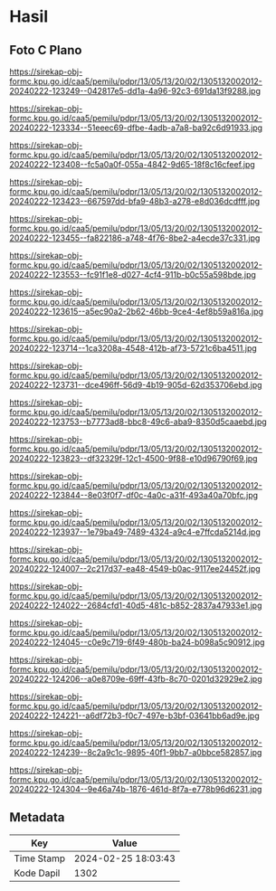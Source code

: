 # Hasil

## Foto C Plano

https://sirekap-obj-formc.kpu.go.id/caa5/pemilu/pdpr/13/05/13/20/02/1305132002012-20240222-123249--042817e5-dd1a-4a96-92c3-691da13f9288.jpg

https://sirekap-obj-formc.kpu.go.id/caa5/pemilu/pdpr/13/05/13/20/02/1305132002012-20240222-123334--51eeec69-dfbe-4adb-a7a8-ba92c6d91933.jpg

https://sirekap-obj-formc.kpu.go.id/caa5/pemilu/pdpr/13/05/13/20/02/1305132002012-20240222-123408--fc5a0a0f-055a-4842-9d65-18f8c16cfeef.jpg

https://sirekap-obj-formc.kpu.go.id/caa5/pemilu/pdpr/13/05/13/20/02/1305132002012-20240222-123423--667597dd-bfa9-48b3-a278-e8d036dcdfff.jpg

https://sirekap-obj-formc.kpu.go.id/caa5/pemilu/pdpr/13/05/13/20/02/1305132002012-20240222-123455--fa822186-a748-4f76-8be2-a4ecde37c331.jpg

https://sirekap-obj-formc.kpu.go.id/caa5/pemilu/pdpr/13/05/13/20/02/1305132002012-20240222-123553--fc91f1e8-d027-4cf4-911b-b0c55a598bde.jpg

https://sirekap-obj-formc.kpu.go.id/caa5/pemilu/pdpr/13/05/13/20/02/1305132002012-20240222-123615--a5ec90a2-2b62-46bb-9ce4-4ef8b59a816a.jpg

https://sirekap-obj-formc.kpu.go.id/caa5/pemilu/pdpr/13/05/13/20/02/1305132002012-20240222-123714--1ca3208a-4548-412b-af73-5721c6ba4511.jpg

https://sirekap-obj-formc.kpu.go.id/caa5/pemilu/pdpr/13/05/13/20/02/1305132002012-20240222-123731--dce496ff-56d9-4b19-905d-62d353706ebd.jpg

https://sirekap-obj-formc.kpu.go.id/caa5/pemilu/pdpr/13/05/13/20/02/1305132002012-20240222-123753--b7773ad8-bbc8-49c6-aba9-8350d5caaebd.jpg

https://sirekap-obj-formc.kpu.go.id/caa5/pemilu/pdpr/13/05/13/20/02/1305132002012-20240222-123823--df32329f-12c1-4500-9f88-e10d96790f69.jpg

https://sirekap-obj-formc.kpu.go.id/caa5/pemilu/pdpr/13/05/13/20/02/1305132002012-20240222-123844--8e03f0f7-df0c-4a0c-a31f-493a40a70bfc.jpg

https://sirekap-obj-formc.kpu.go.id/caa5/pemilu/pdpr/13/05/13/20/02/1305132002012-20240222-123937--1e79ba49-7489-4324-a9c4-e7ffcda5214d.jpg

https://sirekap-obj-formc.kpu.go.id/caa5/pemilu/pdpr/13/05/13/20/02/1305132002012-20240222-124007--2c217d37-ea48-4549-b0ac-9117ee24452f.jpg

https://sirekap-obj-formc.kpu.go.id/caa5/pemilu/pdpr/13/05/13/20/02/1305132002012-20240222-124022--2684cfd1-40d5-481c-b852-2837a47933e1.jpg

https://sirekap-obj-formc.kpu.go.id/caa5/pemilu/pdpr/13/05/13/20/02/1305132002012-20240222-124045--c0e9c719-6f49-480b-ba24-b098a5c90912.jpg

https://sirekap-obj-formc.kpu.go.id/caa5/pemilu/pdpr/13/05/13/20/02/1305132002012-20240222-124206--a0e8709e-69ff-43fb-8c70-0201d32929e2.jpg

https://sirekap-obj-formc.kpu.go.id/caa5/pemilu/pdpr/13/05/13/20/02/1305132002012-20240222-124221--a6df72b3-f0c7-497e-b3bf-03641bb6ad9e.jpg

https://sirekap-obj-formc.kpu.go.id/caa5/pemilu/pdpr/13/05/13/20/02/1305132002012-20240222-124239--8c2a9c1c-9895-40f1-9bb7-a0bbce582857.jpg

https://sirekap-obj-formc.kpu.go.id/caa5/pemilu/pdpr/13/05/13/20/02/1305132002012-20240222-124304--9e46a74b-1876-461d-8f7a-e778b96d6231.jpg


## Metadata

| Key        | Value               |
| ---------- | ------------------- |
| Time Stamp | 2024-02-25 18:03:43 |
| Kode Dapil | 1302                |



